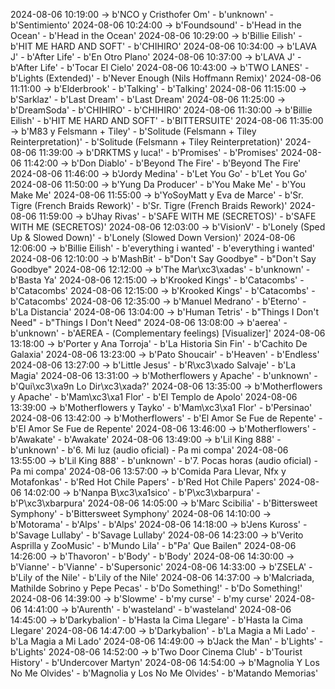 2024-08-06 10:19:00 -> b'NCO y Cristhofer Om' - b'unknown' - b'Sentimiento'
2024-08-06 10:24:00 -> b'Foundsound' - b'Head in the Ocean' - b'Head in the Ocean'
2024-08-06 10:29:00 -> b'Billie Eilish' - b'HIT ME HARD AND SOFT' - b'CHIHIRO'
2024-08-06 10:34:00 -> b'LAVA J' - b'After Life' - b'En Otro Plano'
2024-08-06 10:37:00 -> b'LAVA J' - b'After Life' - b'Tocar El Cielo'
2024-08-06 10:43:00 -> b'TWO LANES' - b'Lights (Extended)' - b'Never Enough (Nils Hoffmann Remix)'
2024-08-06 11:11:00 -> b'Elderbrook' - b'Talking' - b'Talking'
2024-08-06 11:15:00 -> b'Sarklaz' - b'Last Dream' - b'Last Dream'
2024-08-06 11:25:00 -> b'DreamSoda' - b'CHIHIRO' - b'CHIHIRO'
2024-08-06 11:30:00 -> b'Billie Eilish' - b'HIT ME HARD AND SOFT' - b'BITTERSUITE'
2024-08-06 11:35:00 -> b'M83 y Felsmann + Tiley' - b'Solitude (Felsmann + Tiley Reinterpretation)' - b'Solitude (Felsmann + Tiley Reinterpretation)'
2024-08-06 11:39:00 -> b'DRKTMS y luca!' - b'Promises' - b'Promises'
2024-08-06 11:42:00 -> b'Don Diablo' - b'Beyond The Fire' - b'Beyond The Fire'
2024-08-06 11:46:00 -> b'Jordy Medina' - b'Let You Go' - b'Let You Go'
2024-08-06 11:50:00 -> b'Yung Da Producer' - b'You Make Me' - b'You Make Me'
2024-08-06 11:55:00 -> b'YoSoyMatt y Eva de Marce' - b'Sr. Tigre (French Braids Rework)' - b'Sr. Tigre (French Braids Rework)'
2024-08-06 11:59:00 -> b'Jhay Rivas' - b'SAFE WITH ME (SECRETOS)' - b'SAFE WITH ME (SECRETOS)'
2024-08-06 12:03:00 -> b'VisionV' - b'Lonely (Sped Up & Slowed Down)' - b'Lonely (Slowed Down Version)'
2024-08-06 12:06:00 -> b'Billie Eilish' - b'everything i wanted' - b'everything i wanted'
2024-08-06 12:10:00 -> b'MashBit' - b"Don't Say Goodbye" - b"Don't Say Goodbye"
2024-08-06 12:12:00 -> b'The Mar\xc3\xadas' - b'unknown' - b'Basta Ya'
2024-08-06 12:15:00 -> b'Krooked Kings' - b'Catacombs' - b'Catacombs'
2024-08-06 12:15:00 -> b'Krooked Kings' - b'Catacombs' - b'Catacombs'
2024-08-06 12:35:00 -> b'Manuel Medrano' - b'Eterno' - b'La Distancia'
2024-08-06 13:04:00 -> b'Human Tetris' - b"Things I Don't Need" - b"Things I Don't Need"
2024-08-06 13:08:00 -> b'aerea' - b'unknown' - b'AEREA - (Complementary feelings) [Visualizer]'
2024-08-06 13:18:00 -> b'Porter y Ana Torroja' - b'La Historia Sin Fin' - b'Cachito De Galaxia'
2024-08-06 13:23:00 -> b'Pato Shoucair' - b'Heaven' - b'Endless'
2024-08-06 13:27:00 -> b'Little Jesus' - b'R\xc3\xado Salvaje' - b'La Magia'
2024-08-06 13:31:00 -> b'Motherflowers y Apache' - b'unknown' - b'Qui\xc3\xa9n Lo Dir\xc3\xada?'
2024-08-06 13:35:00 -> b'Motherflowers y Apache' - b'Mam\xc3\xa1 Flor' - b'El Templo de Apolo'
2024-08-06 13:39:00 -> b'Motherflowers y Tayko' - b'Mam\xc3\xa1 Flor' - b'Persinao'
2024-08-06 13:42:00 -> b'Motherflowers' - b'El Amor Se Fue de Repente' - b'El Amor Se Fue de Repente'
2024-08-06 13:46:00 -> b'Motherflowers' - b'Awakate' - b'Awakate'
2024-08-06 13:49:00 -> b'Lil King 888' - b'unknown' - b'6. Mi luz (audio oficial) - Pa mi compa'
2024-08-06 13:55:00 -> b'Lil King 888' - b'unknown' - b'7. Pocas horas (audio oficial) - Pa mi compa'
2024-08-06 13:57:00 -> b'Comida Para Llevar, Nfx y Motafonkas' - b'Red Hot Chile Papers' - b'Red Hot Chile Papers'
2024-08-06 14:02:00 -> b'Nanpa B\xc3\xa1sico' - b'P\xc3\xbarpura' - b'P\xc3\xbarpura'
2024-08-06 14:05:00 -> b'Marc Scibilia' - b'Bittersweet Symphony' - b'Bittersweet Symphony'
2024-08-06 14:10:00 -> b'Motorama' - b'Alps' - b'Alps'
2024-08-06 14:18:00 -> b'Jens Kuross' - b'Savage Lullaby' - b'Savage Lullaby'
2024-08-06 14:23:00 -> b'Verito Asprilla y ZooMusic' - b'Mundo Lila' - b"Pa' Que Bailen"
2024-08-06 14:26:00 -> b'Thavoron' - b'Body' - b'Body'
2024-08-06 14:30:00 -> b'Vianne' - b'Vianne' - b'Supersonic'
2024-08-06 14:33:00 -> b'ZSELA' - b'Lily of the Nile' - b'Lily of the Nile'
2024-08-06 14:37:00 -> b'Malcriada, Mathilde Sobrino y Pepe Pecas' - b'Do Something!' - b'Do Something!'
2024-08-06 14:39:00 -> b'Slowme' - b'my curse' - b'my curse'
2024-08-06 14:41:00 -> b'Aurenth' - b'wasteland' - b'wasteland'
2024-08-06 14:45:00 -> b'Darkybalion' - b'Hasta la Cima Llegare' - b'Hasta la Cima Llegare'
2024-08-06 14:47:00 -> b'Darkybalion' - b'La Magia a Mi Lado' - b'La Magia a Mi Lado'
2024-08-06 14:49:00 -> b'Jack the Man' - b'Lights' - b'Lights'
2024-08-06 14:52:00 -> b'Two Door Cinema Club' - b'Tourist History' - b'Undercover Martyn'
2024-08-06 14:54:00 -> b'Magnolia Y Los No Me Olvides' - b'Magnolia y Los No Me Olvides' - b'Matando Memorias'
